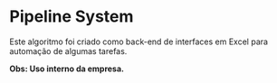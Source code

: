 # Pipeline System

Este algoritmo foi criado como back-end de interfaces em Excel para automação de algumas tarefas.

**Obs: Uso interno da empresa.**